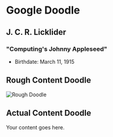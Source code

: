 # Google Doodle

## J. C. R. Licklider
### "Computing's Johnny Appleseed"
* Birthdate: March 11, 1915

## Rough Content Doodle
![Rough Doodle](http://i.imgur.com/Aun3VQL.png)

## Actual Content Doodle
Your content goes here. 
